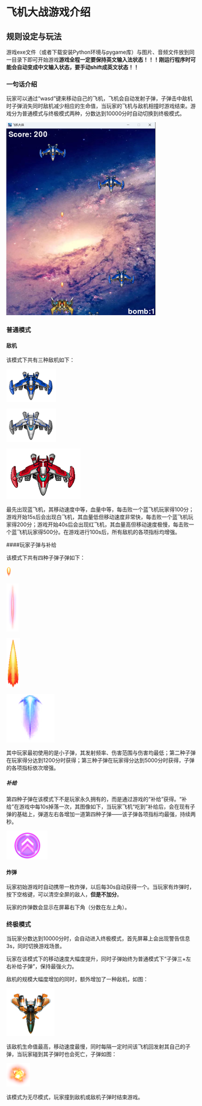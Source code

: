 # 飞机大战游戏介绍

## 规则设定与玩法

游戏exe文件（或者下载安装Python环境与pygame库）与图片、音频文件放到同一目录下即可开始游戏**游戏全程一定要保持英文输入法状态！！！刚运行程序时可能会自动变成中文输入状态，要手动shift成英文状态！！**

### 一句话介绍

玩家可以通过“wasd”键来移动自己的飞机，飞机会自动发射子弹，子弹击中敌机时子弹消失同时敌机减少相应的生命值，当玩家的飞机与敌机相撞时游戏结束。游戏分为普通模式与终极模式两种，分数达到10000分时自动切换到终极模式。

<img src="./example.png" style="zoom:50%;" />

### 普通模式

#### 敌机

该模式下共有三种敌机如下：

![](./enemy2.png)

![](./enemy3.png)

![](./enemy1.png)

最先出现蓝飞机，其移动速度中等，血量中等，每击败一个蓝飞机玩家得100分；游戏开始15s后会出现白飞机，其血量低但移动速度非常快，每击败一个蓝飞机玩家得200分；游戏开始40s后会出现红飞机，其血量高但移动速度极慢，每击败一个蓝飞机玩家得500分。在游戏进行100s后，所有敌机的各项指标均增强。

####玩家子弹与补给

该模式下共有四种子弹子弹如下：

![](./bullet1.png)

![](./bullet2.png)

![](./bullet3.png)

![](./bullet4.png)

其中玩家最初使用的是小子弹，其发射频率、伤害范围与伤害均最低；第二种子弹在玩家得分达到1200分时获得；第三种子弹在玩家得分达到5000分时获得，子弹的各项指标依次增强。

##### 补给

第四种子弹在该模式下不是玩家永久拥有的，而是通过游戏的“补给”获得。“补给”在游戏中每10s掉落一次，其图像如下，当玩家飞机“吃到”补给后，会在现有子弹的基础上，弹道左右各增加一道第四种子弹——该子弹各项指标均最强，持续两秒。

![](./supply.png)

#### 炸弹

玩家初始游戏时自动携带一枚炸弹，以后每30s自动获得一个。当玩家有炸弹时，按下空格键，可以清空全屏的敌人，**但是不加分**。

玩家的炸弹数会显示在屏幕右下角（分数在左上角）。

### 终极模式

当玩家分数达到10000分时，会自动进入终极模式，首先屏幕上会出现警告信息3s，同时切换游戏场景。

玩家在该模式下的移动速度大幅度提升，同时子弹始终为普通模式下“子弹三+左右补给子弹”，保持最强火力。

敌机的规模大幅度增加的同时，额外增加了一种敌机，如图：

![](./enemy4.png)

该敌机生命值最高，移动速度最慢，同时每隔一定时间该飞机回发射其自己的子弹，当玩家碰到其子弹时也会死亡，子弹如图：

![](./enemy4_bullet.png)

该模式为无尽模式，玩家撞到敌机或敌机子弹时结束游戏。
